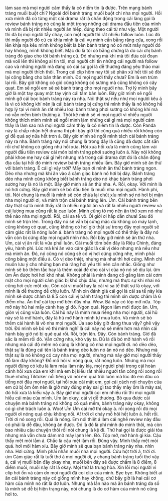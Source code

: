 làm sao mà mọi người cảm thấy là có niềm tin là được. Trên mạng bánh tráng muối buột chi? Ngoài đời bánh tráng muối buột chi nha mọi người. Hồi xưa mình đã có từng một cái drama rất là chấn động trong cái làng gọi là review bánh tráng nó cũng là một trong những cái drama đầu tiên của mình và mình đã bị rất nhiều người ăn hiếp, đúng theo cái từ như vậy. Một người thì đã bị mọi người tẩy chay, còn một người thì rất nhiều follow luôn. Lúc đó thì mấy người đó cứ cà khịa mình là cái vụ mình cắn bằng răng cửa, xong rồi lên khịa nịa kêu mình không biết là bên bánh tráng nó có mút mấy người đó hay không, mình không biết. Mặc dù là tôi có bằng chứng là do cái chị bánh tráng đó giao cho tôi bánh tráng cũ. Đó nhưng mà khi mà tôi đưa cái đoạn mà voii lên thì không ai tin tôi, mọi người chỉ tin những cái người mà follow cao và những người mà đang có cái sự gọi là dễ thương đáng yêu thảo mai mà mọi người thích thôi. Trong cái clip hôm nay tôi sẽ phân xử hết tôi sẽ đòi lại công bằng cho bản thân mình. Đó mọi người thấy chưa? Em là em trùm lại rồi. Bây giờ không có gió cũng không có sương mà cũng không có cây quạt. Em sẽ ngồi em sẽ xé bánh tráng cho mọi người nha. Trợ lý mình bây giờ là một tay quay một tay vịnh cái tấm bàn luôn. Bây giờ mình sẽ ngồi mình gỡ cái bọc bánh tráng này ra nha. Nói thật sự nếu như mọi người kêu á là vì có không khí nên là cái bánh tráng bị cứng thì mình thấy là nó không hề hợp lý tại vì mình ăn rất nhiều loại bánh tráng phơi sương có không khí mà nó vẫn mềm bình thường à. Thôi kệ mình sẽ vì mọi người vì nhiều người không thích mình mình sẽ ngồi mình làm những cái gì mà mọi người cảm thấy là làm sao mà mọi người cảm thấy là có niềm tin là được. Còn Panda này là chấp nhận hết drama thị phi bây giờ thì cũng quá nhiều rồi không còn gì để quá sợ nữa hết trơn á. Bây giờ mình sẽ ngồi mình tách cái bánh tráng này ra nha. Bánh tráng này nói chung là trong đây là cũng đã được cắt sẵn rồi chứ không có giống như hồi xưa. Hồi xưa hồi xưa là mình cũng làm vài người đầu tiên review cái món bánh tráng phơi sương luôn á. Này nói không phải khoe mẹ hay cái gì hết nhưng mà trong cái drama đợt đó là chấn động địa cầu tại hồi đó mình review bánh tráng nhiều lắm. Bây giờ mình sẽ ăn thử với bánh tráng. Ê cái gì vậy trời? Mấy bạn ơi mình ăn thử bánh tráng ngon. Dẻo nha nhưng mà khi ăn vào á cảm giác bánh nó hơi bị dày. Bánh tráng dẻo nha mình cũng không biết bánh tráng dẻo nó khác bánh tráng phơi sương hay là nó là một. Bây giờ mình sẽ ăn thử nha. À. Rồi, okay. Với mình là nó hơi cứng. Bây giờ mình sẽ bỏ đầu tiên là muối nha mọi người. Hành phi, tỏi. Nói chung là muối là mình sẽ còn chừa lại chút xíu mình sợ nó hơi bị mặn nha mọi người ơi, và mình trộn cái bánh tráng lên. Ừm. Cái bánh tráng bên đây thật sự là mình thấy rất là nhiều người ăn và rất là nhiều người review và cái lượng mua cũng rất là cao luôn. Mình cũng tò mò nên ăn thử xem nó như thế nào nha mọi người. Rồi, cái sa tế vô. Ối giời ơi hấp dẫn chưa! Sau đó mình sẽ trộn lên. Trong đây nó sẽ vẫn bị cứng mặc dù không có máy lạnh, cũng không có quạt, cũng không có hơi gió thật sự trong đây mọi người sẽ cảm giác rất là nóng luôn á. bánh tráng nó mọi người có thể thấy là đây nó vẫn còn bị cứng đây mọi người nhìn nha. Rồi bây giờ mình sẽ ăn thử nha. Ưm, cái vị ăn rất là vừa phải luôn. Cái muối tôm bên đây là Riệu Chinh, đáng yêu, hành phi. Lúc mà khi ăn vào cảm giác là cái vị dẻo nhưng mà nếu như mà mình ăn. Đó, nó cũng nó cũng sẽ có vị hơi cứng cứng nhẹ, mình phải công bằng một điều à. Có vị dẻo thiệt, nhưng mà nhai thì hơi cứng. Mình chỉ muốn lưu ý cho những bạn mà răng hơi yếu thì nên cân nhắc. Giống như mình sẽ bỏ thêm tắc hay là thêm xoài để cho cái vị của nó nó sẽ dịu lại. ừm ừm Ăn được hơi hơi khó nhai. Không phải là mình đang cố gắng làm cái cơm mặt cho mọi người cảm giác bị khó chịu đâu, nhưng mà thực sự khi nhai nó cũng hơi cực một xíu. Còn cái vị muối hay là cái vị sa tế thật sự là okay, với mình là dễ thương dễ chịu luôn. Mình xin đánh giá cái gọi là cái sa tế này kia mình sẽ được chấm là 8.5 còn cái vị bánh tráng thì mình xin được chấm là 6 điểm nha. Ăn thử cái tóp mỡ bên đây nha. Wow. Bả này có tóp mỡ nữa. Tóp mỡ này hũ hai mấy cành hay gì đó. Ngon quá. Ngon lắm mới được ăn. Ưm, giòn vị cũng vừa luôn. Cái hũ này là mình mua riêng nha mọi người, cái hũ này sẽ là mỡ hành, đây là hũ mỡ hành mình tự mua luôn. Và mình sẽ bỏ thêm cái hành lá vô nha mọi người. Ủa sao bây giờ đang thua vậy? ghê vậy trời. Đó mình sẽ bỏ vô thì mình nghĩ là cái này nó sẽ mềm hơn mà nhìn cái hành bây giờ nó bị quẻ quá rồi. Rồi, trộn lên. Đây. Còn bánh tráng. Giờ đã sắc là mềm rồi đó. Vẫn cứng nha, khó vậy ta. Dù là đã bỏ mỡ hành vô rồi nhưng mà cái độ mềm nó cũng là không có nha mọi người ơi. nó dẻo dẻo, thật sự là đúng cái tên là bánh tráng dẻo luôn nó ăn nó nó dẻo. Nhưng mà thật sự là nó không có cay nha mọi người, nhưng mà nãy giờ mọi người thấy đổ làm đây không? Đổ mồ hôi vì nóng quá, rất nóng luôn. Nhưng mà mọi người đừng có kêu là làm màu làm này kia, mọi người phải trong cái hoàn cảnh hồi xưa của em khi mà em bị kiểu rất nhiều người tấn công rồi xong rồi thuê những Tiktoker nổi tiếng vô nói em quá trời luôn mà lúc đó em đâu có tiếng nói đâu mọi người, tại hồi xưa cái mặt em, gọi cái cách nói chuyện của em cứ bị ồm ồm nên là giờ mày đúng mày sai gì tao thấy mày ồm là mày sai, đó hồi xưa là kiểu vậy á. Bây giờ mọi người coi em nhiều rồi thì mọi người hiểu cái màu của mình. Ưm ăn okay, cái vị dễ thương. Bỏ qua được cái chuyện mà bánh tráng nó không có quá mềm, bánh tráng này okay, không có gì chê trách luôn á. Woo! Ưm Ưm cái mỡ thì okay á. rồi xong rồi đó mọi người ơi nóng quá chịu không nổi. A! trời ơi chảy mồ hôi hết luôn á. hết rồi. Trời ơi nó xong rồi. Quá là nóng. Em nói thiệt á làm cái nghề review này đâu có phải là dễ đâu, không ăn được. Đó là đó là phí mình do mình thôi, mà còn bao nhiêu câu chuyện thôi rồi nói chung là kệ đi. Thứ hai gọi là được giải tỏa nhưng mà vẫn chưa dám mở máy lạnh lên. Đó. Tóp mỡ, mỡ hành gì kia. Cậu thấy mệt mỏi lắm á. Chắc là cậu mệt lắm rồi. Đúng vậy. Mình thấy mệt mỏi quá. hơi mỏi hàm xíu. Bây giờ mình sẽ qua bạn bánh tráng này nha. nhìn nha. Hơi cứng. Mình phải nhắn muối nha mọi người. Cứu hột trời á, trời ơi. ưm Cảm giác rất là tuổi thơ á mọi người ơi, y chang bánh tráng tuổi thơ vậy á, cái vị muối bên đây okay nha, muối bên đây sẽ được chấm là 8 điểm, 8 điểm muối, muối này rất là okay. Mọi thứ là trung hòa. Xin lỗi mọi người vì clip hơi ồn và cảm ơn mọi người đã coi clip của mình. Bye bye. Không biết ai ăn cái bánh tráng này có giống mình hay không, chứ bây giờ là hai cái cơ hàm của mình nó rất là đơ luôn. Nhưng mà lần nào mà ăn bánh tráng đa số là mình sẽ dễ bị hiện trạng này, nói chung là do cơ hàm của mình nó cũng hơi to.
